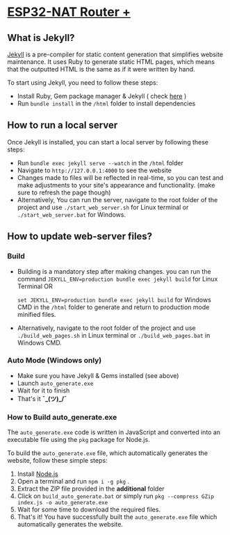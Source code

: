# <u>ESP32-NAT Router +</u>

## What is Jekyll?

[Jekyll](https://jekyllrb.com/) is a pre-compiler for static content generation that simplifies website maintenance. It uses Ruby to generate static HTML pages, which means that the outputted HTML is the same as if it were written by hand.

To start using Jekyll, you need to follow these steps:

- Install Ruby, Gem package manager & Jekyll ( check [here](https://www.ruby-lang.org/ ) )
- Run `bundle install` in the `/html` folder to install dependencies

## How to run a local server

Once Jekyll is installed, you can start a local server by following these steps:

- Run `bundle exec jekyll serve --watch` in the `/html` folder
- Navigate to `http://127.0.0.1:4000` to see the website
- Changes made to files will be reflected in real-time, so you can test and make adjustments to your site's appearance and functionality. (make sure to refresh the page though)
- Alternatively, You can run the server, navigate to the root folder of the project and use `./start_web_server.sh` for Linux terminal or `./start_web_server.bat` for Windows.

## How to update web-server files?

### Build

- Building is a mandatory step after making changes. you can run the command `JEKYLL_ENV=production bundle exec jekyll build` for Linux Terminal  OR
  
   `set JEKYLL_ENV=production bundle exec jekyll build`  for Windows CMD  in the `/html` folder to generate and return to production mode minified files.

- Alternatively, navigate to the root folder of the project and use `./build_web_pages.sh` in Linux terminal or `./build_web_pages.bat` in Windows CMD.

### Auto Mode (Windows only)

- Make sure you have Jekyll & Gems installed (see above)
- Launch `auto_generate.exe`
- Wait for it to finish
- That's it **¯\_(ツ)_/¯**

 ### How to Build auto_generate.exe
 The  `auto_generate.exe`  code is written in JavaScript and converted into an executable file using the  `pkg`  package for Node.js.

 To build the  `auto_generate.exe`  file, which automatically generates the website, follow these simple steps:
1. Install [Node.js](https://nodejs.org)
2. Open a terminal and run  `npm i -g pkg` .
3. Extract the ZIP file provided in the **additional** folder
4. Click on  `build_auto_generate.bat`  or simply run  `pkg --compress GZip index.js -o auto_generate.exe` 
5. Wait for some time to download the required files.
6. That's it! You have successfully built the  `auto_generate.exe`  file which automatically generates the website.